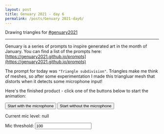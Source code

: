 ```yaml
---
layout: post
title: Genuary 2021 - day 6
permalink: /posts/Genuary 2021-day6/
---
```


Drawing triangles for [#genuary2021](https://genuary2021.github.io/)

---

<script src="{{ '/static/genuary2021/day6/script.js' | relative_url }}" type="text/javascript"></script>

Genuary is a series of prompts to inspire generated art in the month of January.
You can find a list of the prompts here:
[https://genuary2021.github.io/prompts](https://genuary2021.github.io/prompts)

The prompt for today was `"Triangle subdivision"`. Triangles make me think of
meshes, so after some experimentation I made this triangluar mesh that distorts
when it detects some microphone input!

Here's the finished product - click one of the buttons below to start the
animation:

<script>
document.addEventListener("DOMContentLoaded", function() {
main(document.getElementById("mycanvas"));
document.getElementById("start-mic").addEventListener("click",function() {
const disp = document.getElementById("mic-disp");
const input = document.getElementById("mic-thresh");
start_microphone(disp, input);
});
document.getElementById("start-nomic").addEventListener("click",function() {
start_no_microphone();
});
});
</script>
<canvas id="mycanvas" style="width: 100%"></canvas>
<button id="start-mic">Start with the microphone</button>
<button id="start-nomic">Start without the microphone</button>
<p>Current mic level: <span id="mic-disp">null</span></p>
<label for="mic-thresh">Mic threshold: </label>
<input id="mic-thresh" value="100"/>
